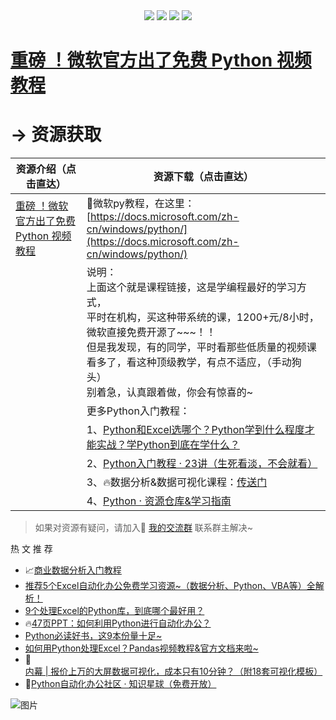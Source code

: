 <div align="center">
    <a href="https://github.com/zhaofeng092/python_auto_office"> <img src="https://badgen.net/badge/Github/%E7%A8%8B%E5%BA%8F%E5%91%98?icon=github&color=red"></a>
    <a href="https://mp.weixin.qq.com/s/xkZSp3606rTPN_JbLT3hSQ"> <img src="https://badgen.net/badge/follow/%E5%85%AC%E4%BC%97%E5%8F%B7?icon=rss&color=green"></a>
    <a href="https://space.bilibili.com/259649365"> <img src="https://badgen.net/badge/pick/B%E7%AB%99?icon=dependabot&color=blue"></a>
    <a href="https://mp.weixin.qq.com/s/wx-JkgOUoJhb-7ZESxl93w"> <img src="https://badgen.net/badge/join/%E4%BA%A4%E6%B5%81%E7%BE%A4?icon=atom&color=yellow"></a>
</div>




# [重磅 ！微软官方出了免费 Python 视频教程](http://mp.weixin.qq.com/s?__biz=MzI2Nzg5MjgyNg==&mid=2247489780&idx=1&sn=ff00b3e4d5fed6edf1aea91425df2071&chksm=eaf6b9c1dd8130d70aba3251e09906232f430e015a7a7307b5a835efef9b62e38885175f482d&token=2042020719&lang=zh_CN#rd)



# → 资源获取



| 资源介绍（点击直达）                                         | 资源下载（点击直达）                                         |
| ------------------------------------------------------------ | ------------------------------------------------------------ |
| [重磅 ！微软官方出了免费 Python 视频教程](http://mp.weixin.qq.com/s?__biz=MzI2Nzg5MjgyNg==&mid=2247489780&idx=1&sn=ff00b3e4d5fed6edf1aea91425df2071&chksm=eaf6b9c1dd8130d70aba3251e09906232f430e015a7a7307b5a835efef9b62e38885175f482d&token=2042020719&lang=zh_CN#rd) | 📱微软py教程，在这里：[https://docs.microsoft.com/zh-cn/windows/python/](https://docs.microsoft.com/zh-cn/windows/python/) |
|                                                              | 说明：<br />上面这个就是课程链接，这是学编程最好的学习方式，<br />平时在机构，买这种带系统的课，1200+元/8小时，微软直接免费开源了~~~！！<br />但是我发现，有的同学，平时看那些低质量的视频课看多了，看这种顶级教学，有点不适应，（手动狗头）<br />别着急，认真跟着做，你会有惊喜的~ |
|                                                              | 更多Python入门教程：                                         |
|                                                              | 1、[Python和Excel选哪个？Python学到什么程度才能实战？学Python到底在学什么？](https://www.bilibili.com/video/BV19X4y1K7TG) |
|                                                              | 2、[Python入门教程 · 23讲（生死看淡，不会就看）](https://www.bilibili.com/video/BV17p4y1i7Vn) |
|                                                              | 3、🔥数据分析&数据可视化课程：[传送门](https://mp.weixin.qq.com/s/rJVy8DLIdqdyjMPY1SHpag) |
|                                                              | 4、[Python · 资源仓库&学习指南](http://mp.weixin.qq.com/s?__biz=MzUzNTc5NjA4NQ==&mid=2247488186&idx=1&sn=7d685fc8669bbf0499e38f32fcb6dcec&chksm=fa8152a0cdf6dbb63a3797e05830293dd155a6321d2105ae4e841492b119e0d6b7186a951924#rd) |


>
>如果对资源有疑问，请加入🚸 [我的交流群](https://mp.weixin.qq.com/s/wx-JkgOUoJhb-7ZESxl93w) 联系群主解决~




 热 文 推 荐 

- 📈[商业数据分析入门教程](https://mp.weixin.qq.com/s/rJVy8DLIdqdyjMPY1SHpag)
- [推荐5个Excel自动化办公免费学习资源~（数据分析、Python、VBA等）全解析！](https://mp.weixin.qq.com/s/4usm_fybBpIw3K6f6ceMSA)
- [9个处理Excel的Python库，到底哪个最好用？](https://mp.weixin.qq.com/s/wf0jN2TBObKiTrpQSKsyVw)
- 🔥[47页PPT：如何利用Python进行自动化办公？](https://mp.weixin.qq.com/s/k4opXSWsgjBGpu8aUVetSw)
- [Python必读好书，这9本份量十足~](https://mp.weixin.qq.com/s/5YTIsyGj0ut5JA8apddVbQ)
- [如何用Python处理Excel？Pandas视频教程&官方文档来啦~](https://mp.weixin.qq.com/s/v8GdZ1YpVSy-bwRZyo2n1g)
- 🚀[内幕 | 报价上万的大屏数据可视化，成本只有10分钟？（附18套可视化模板）](https://mp.weixin.qq.com/s/vyRPVdtDIKb6lu845BRhFA)
- 🚸[Python自动化办公社区 · 知识星球（免费开放）](https://mp.weixin.qq.com/s/PXNVFNsjAOgCmQ6QGalJPw)


![图片](https://img-blog.csdnimg.cn/img_convert/9f9ea5e5338cbbfda46b8230d5fcf21e.png)